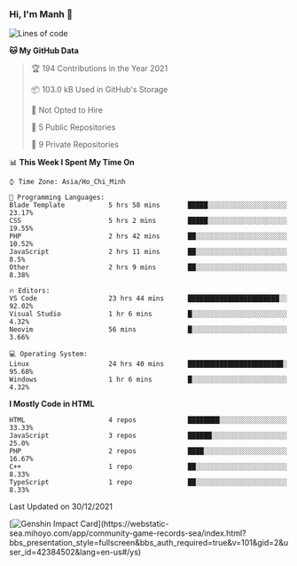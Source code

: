 ### Hi, I'm Manh 👋

<!--START_SECTION:waka-->
![Lines of code](https://img.shields.io/badge/From%20Hello%20World%20I%27ve%20Written-2%20Million%20lines%20of%20code-blue)

**🐱 My GitHub Data** 

> 🏆 194 Contributions in the Year 2021
 > 
> 📦 103.0 kB Used in GitHub's Storage 
 > 
> 🚫 Not Opted to Hire
 > 
> 📜 5 Public Repositories 
 > 
> 🔑 9 Private Repositories  
 > 
📊 **This Week I Spent My Time On** 

```text
⌚︎ Time Zone: Asia/Ho_Chi_Minh

💬 Programming Languages: 
Blade Template           5 hrs 58 mins       █████░░░░░░░░░░░░░░░░░░░░   23.17% 
CSS                      5 hrs 2 mins        █████░░░░░░░░░░░░░░░░░░░░   19.55% 
PHP                      2 hrs 42 mins       ██░░░░░░░░░░░░░░░░░░░░░░░   10.52% 
JavaScript               2 hrs 11 mins       ██░░░░░░░░░░░░░░░░░░░░░░░   8.5% 
Other                    2 hrs 9 mins        ██░░░░░░░░░░░░░░░░░░░░░░░   8.38%

🔥 Editors: 
VS Code                  23 hrs 44 mins      ███████████████████████░░   92.02% 
Visual Studio            1 hr 6 mins         █░░░░░░░░░░░░░░░░░░░░░░░░   4.32% 
Neovim                   56 mins             █░░░░░░░░░░░░░░░░░░░░░░░░   3.66%

💻 Operating System: 
Linux                    24 hrs 40 mins      ████████████████████████░   95.68% 
Windows                  1 hr 6 mins         █░░░░░░░░░░░░░░░░░░░░░░░░   4.32%

```

**I Mostly Code in HTML** 

```text
HTML                     4 repos             ████████░░░░░░░░░░░░░░░░░   33.33% 
JavaScript               3 repos             ██████░░░░░░░░░░░░░░░░░░░   25.0% 
PHP                      2 repos             ████░░░░░░░░░░░░░░░░░░░░░   16.67% 
C++                      1 repo              ██░░░░░░░░░░░░░░░░░░░░░░░   8.33% 
TypeScript               1 repo              ██░░░░░░░░░░░░░░░░░░░░░░░   8.33%

```



 Last Updated on 30/12/2021
<!--END_SECTION:waka-->

[![Genshin Impact Card](https://api.mn07.xyz/genshin/card/42384502?)](https://webstatic-sea.mihoyo.com/app/community-game-records-sea/index.html?bbs_presentation_style=fullscreen&bbs_auth_required=true&v=101&gid=2&user_id=42384502&lang=en-us#/ys)
